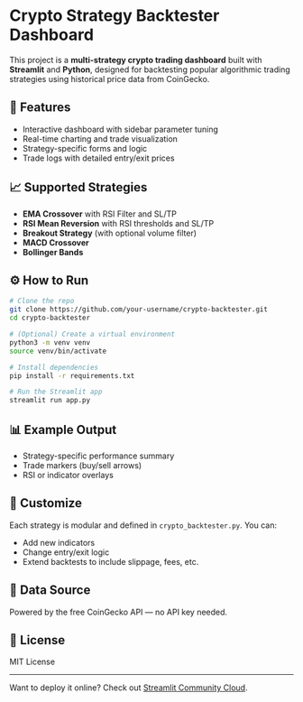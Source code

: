 # Crypto Strategy Backtester Dashboard

This project is a **multi-strategy crypto trading dashboard** built with **Streamlit** and **Python**, designed for backtesting popular algorithmic trading strategies using historical price data from CoinGecko.

## 🚀 Features
- Interactive dashboard with sidebar parameter tuning
- Real-time charting and trade visualization
- Strategy-specific forms and logic
- Trade logs with detailed entry/exit prices

## 📈 Supported Strategies
- **EMA Crossover** with RSI Filter and SL/TP
- **RSI Mean Reversion** with RSI thresholds and SL/TP
- **Breakout Strategy** (with optional volume filter)
- **MACD Crossover**
- **Bollinger Bands**

## ⚙️ How to Run
```bash
# Clone the repo
git clone https://github.com/your-username/crypto-backtester.git
cd crypto-backtester

# (Optional) Create a virtual environment
python3 -m venv venv
source venv/bin/activate

# Install dependencies
pip install -r requirements.txt

# Run the Streamlit app
streamlit run app.py
```

## 📊 Example Output
- Strategy-specific performance summary
- Trade markers (buy/sell arrows)
- RSI or indicator overlays

## 🔧 Customize
Each strategy is modular and defined in `crypto_backtester.py`. You can:
- Add new indicators
- Change entry/exit logic
- Extend backtests to include slippage, fees, etc.

## 📡 Data Source
Powered by the free CoinGecko API — no API key needed.

## 📘 License
MIT License

---

Want to deploy it online? Check out [Streamlit Community Cloud](https://streamlit.io/cloud).
